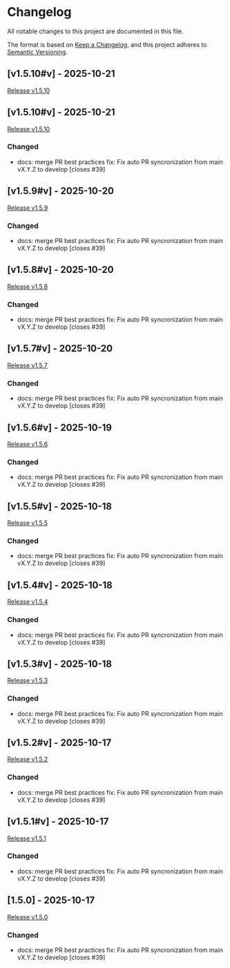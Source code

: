 # Changelog

All notable changes to this project are documented in this file.

The format is based on [Keep a Changelog](https://keepachangelog.com/en/1.0.0/), 
and this project adheres to [Semantic Versioning](https://semver.org/spec/v2.0.0.html).

## [v1.5.10#v] - 2025-10-21

[Release v1.5.10](https://github.com/MathiasDaverede/job-search/releases/tag/v1.5.10)

## [v1.5.10#v] - 2025-10-21

[Release v1.5.10](https://github.com/MathiasDaverede/job-search/releases/tag/v1.5.10)

### Changed

- docs: merge PR best practices
fix: Fix auto PR syncronization from main vX.Y.Z to develop [closes #39]

## [v1.5.9#v] - 2025-10-20

[Release v1.5.9](https://github.com/MathiasDaverede/job-search/releases/tag/v1.5.9)

### Changed

- docs: merge PR best practices
fix: Fix auto PR syncronization from main vX.Y.Z to develop [closes #39]

## [v1.5.8#v] - 2025-10-20

[Release v1.5.8](https://github.com/MathiasDaverede/job-search/releases/tag/v1.5.8)

### Changed

- docs: merge PR best practices
fix: Fix auto PR syncronization from main vX.Y.Z to develop [closes #39]

## [v1.5.7#v] - 2025-10-20

[Release v1.5.7](https://github.com/MathiasDaverede/job-search/releases/tag/v1.5.7)

### Changed

- docs: merge PR best practices
fix: Fix auto PR syncronization from main vX.Y.Z to develop [closes #39]

## [v1.5.6#v] - 2025-10-19

[Release v1.5.6](https://github.com/MathiasDaverede/job-search/releases/tag/v1.5.6)

### Changed

- docs: merge PR best practices
fix: Fix auto PR syncronization from main vX.Y.Z to develop [closes #39]

## [v1.5.5#v] - 2025-10-18

[Release v1.5.5](https://github.com/MathiasDaverede/job-search/releases/tag/v1.5.5)

### Changed

- docs: merge PR best practices
fix: Fix auto PR syncronization from main vX.Y.Z to develop [closes #39]

## [v1.5.4#v] - 2025-10-18

[Release v1.5.4](https://github.com/MathiasDaverede/job-search/releases/tag/v1.5.4)

### Changed

- docs: merge PR best practices
fix: Fix auto PR syncronization from main vX.Y.Z to develop [closes #39]

## [v1.5.3#v] - 2025-10-18

[Release v1.5.3](https://github.com/MathiasDaverede/job-search/releases/tag/v1.5.3)

### Changed

- docs: merge PR best practices
fix: Fix auto PR syncronization from main vX.Y.Z to develop [closes #39]

## [v1.5.2#v] - 2025-10-17

[Release v1.5.2](https://github.com/MathiasDaverede/job-search/releases/tag/v1.5.2)

### Changed

- docs: merge PR best practices
fix: Fix auto PR syncronization from main vX.Y.Z to develop [closes #39]

## [v1.5.1#v] - 2025-10-17

[Release v1.5.1](https://github.com/MathiasDaverede/job-search/releases/tag/v1.5.1)

### Changed

- docs: merge PR best practices
fix: Fix auto PR syncronization from main vX.Y.Z to develop [closes #39]

## [1.5.0] - 2025-10-17

[Release v1.5.0](https://github.com/MathiasDaverede/job-search/releases/tag/v1.5.0)

### Changed

- docs: merge PR best practices
fix: Fix auto PR syncronization from main vX.Y.Z to develop [closes #39]

